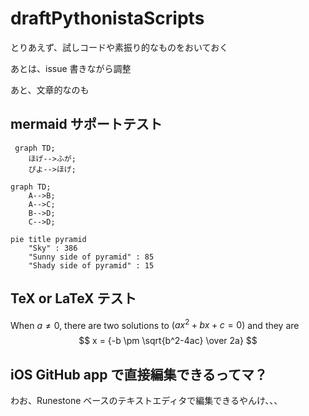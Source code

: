 # draftPythonistaScripts

とりあえず、試しコードや素振り的なものをおいておく

あとは、issue 書きながら調整

あと、文章的なのも

## mermaid サポートテスト

```mermaid
 graph TD;
    ほげ-->ふが;
    ぴよ-->ほげ;
```

```mermaid
graph TD;
    A-->B;
    A-->C;
    B-->D;
    C-->D;
```

```mermaid
pie title pyramid
    "Sky" : 386
    "Sunny side of pyramid" : 85
    "Shady side of pyramid" : 15
```

## TeX or LaTeX テスト

When $a \ne 0$, there are two solutions
to $(ax^2 + bx + c = 0)$ and they are
$$ x = {-b \pm \sqrt{b^2-4ac} \over 2a} $$



## iOS GitHub app で直接編集できるってマ？

わお、Runestone ベースのテキストエディタで編集できるやんけ、、、



